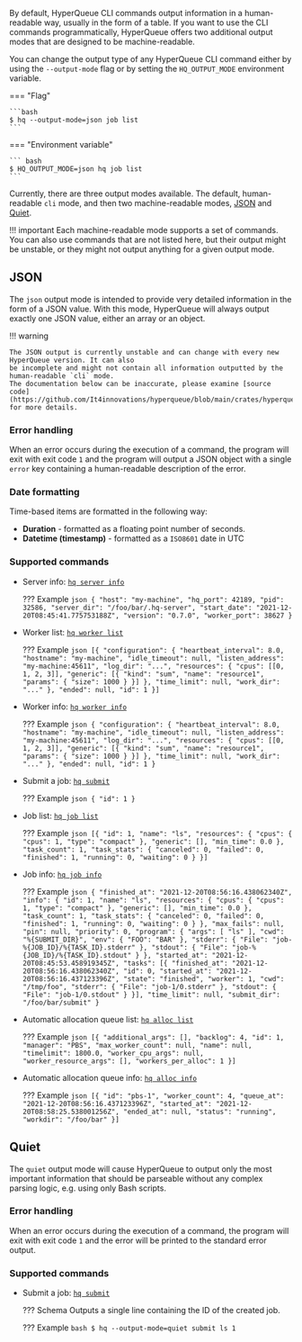 By default, HyperQueue CLI commands output information in a human-readable way, usually in the form
of a table. If you want to use the CLI commands programmatically, HyperQueue offers two additional
output modes that are designed to be machine-readable.

You can change the output type of any HyperQueue CLI command either by using the `--output-mode` flag
or by setting the `HQ_OUTPUT_MODE` environment variable.

=== "Flag"

    ```bash
    $ hq --output-mode=json job list
    ```

=== "Environment variable"

    ``` bash
    $ HQ_OUTPUT_MODE=json hq job list
    ```

Currently, there are three output modes available. The default, human-readable `cli` mode, and then
two machine-readable modes, [JSON](#json) and [Quiet](#quiet).

!!! important
    Each machine-readable mode supports a set of commands. You can also use commands that are not
    listed here, but their output might be unstable, or they might not output anything for a given
    output mode.

## JSON
The `json` output mode is intended to provide very detailed information in the form of a JSON value.
With this mode, HyperQueue will always output exactly one JSON value, either an array or an object.

!!! warning

    The JSON output is currently unstable and can change with every new HyperQueue version. It can also
    be incomplete and might not contain all information outputted by the human-readable `cli` mode.
    The documentation below can be inaccurate, please examine [source code](https://github.com/It4innovations/hyperqueue/blob/main/crates/hyperqueue/src/client/output/json.rs) for more details.

### Error handling
When an error occurs during the execution of a command, the program will exit with exit code `1`
and the program will output a JSON object with a single `error` key containing a human-readable
description of the error.

### Date formatting
Time-based items are formatted in the following way:

- **Duration** - formatted as a floating point number of seconds.
- **Datetime (timestamp)** - formatted as a `ISO8601` date in UTC

### Supported commands
- Server info: [`hq server info`](cli:hq.server.info)

    ??? Example
        ```json
        {
          "host": "my-machine",
          "hq_port": 42189,
          "pid": 32586,
          "server_dir": "/foo/bar/.hq-server",
          "start_date": "2021-12-20T08:45:41.775753188Z",
          "version": "0.7.0",
          "worker_port": 38627
        }
        ```

- Worker list: [`hq worker list`](cli:hq.worker.list)

    ??? Example
        ```json
        [{
          "configuration": {
            "heartbeat_interval": 8.0,
            "hostname": "my-machine",
            "idle_timeout": null,
            "listen_address": "my-machine:45611",
            "log_dir": "...",
            "resources": {
              "cpus": [[0, 1, 2, 3]],
              "generic": [{
                "kind": "sum",
                "name": "resource1",
                "params": {
                  "size": 1000
                }
              }]
            },
            "time_limit": null,
            "work_dir": "..."
          },
          "ended": null,
          "id": 1
        }]
        ```

- Worker info: [`hq worker info`](cli:hq.worker.info)

    ??? Example
        ```json
        {
          "configuration": {
            "heartbeat_interval": 8.0,
            "hostname": "my-machine",
            "idle_timeout": null,
            "listen_address": "my-machine:45611",
            "log_dir": "...",
            "resources": {
              "cpus": [[0, 1, 2, 3]],
              "generic": [{
                "kind": "sum",
                "name": "resource1",
                "params": {
                  "size": 1000
                }
              }]
            },
            "time_limit": null,
            "work_dir": "..."
          },
          "ended": null,
          "id": 1
        }
        ```

- Submit a job: [`hq submit`](cli:hq.submit)

    ??? Example
        ```json
        {
          "id": 1
        }
        ```

- Job list: [`hq job list`](cli:hq.job.list)

    ??? Example
        ```json
        [{
          "id": 1,
          "name": "ls",
          "resources": {
            "cpus": {
              "cpus": 1,
              "type": "compact"
            },
            "generic": [],
              "min_time": 0.0
            },
          "task_count": 1,
          "task_stats": {
            "canceled": 0,
            "failed": 0,
            "finished": 1,
            "running": 0,
            "waiting": 0
          }
        }]
        ```

- Job info: [`hq job info`](cli:hq.job.info)

    ??? Example
        ```json
        {
          "finished_at": "2021-12-20T08:56:16.438062340Z",
          "info": {
            "id": 1,
            "name": "ls",
            "resources": {
              "cpus": {
                "cpus": 1,
                "type": "compact"
              },
              "generic": [],
                "min_time": 0.0
              },
            "task_count": 1,
            "task_stats": {
              "canceled": 0,
              "failed": 0,
              "finished": 1,
              "running": 0,
              "waiting": 0
            }
          },
          "max_fails": null,
          "pin": null,
          "priority": 0,
          "program": {
            "args": [
              "ls"
            ],
            "cwd": "%{SUBMIT_DIR}",
            "env": {
              "FOO": "BAR"
            },
            "stderr": {
              "File": "job-%{JOB_ID}/%{TASK_ID}.stderr"
            },
            "stdout": {
              "File": "job-%{JOB_ID}/%{TASK_ID}.stdout"
            }
          },
          "started_at": "2021-12-20T08:45:53.458919345Z",
          "tasks": [{
            "finished_at": "2021-12-20T08:56:16.438062340Z",
            "id": 0,
            "started_at": "2021-12-20T08:56:16.437123396Z",
            "state": "finished",
            "worker": 1,
            "cwd": "/tmp/foo",
            "stderr": {
              "File": "job-1/0.stderr"
            },
            "stdout": {
              "File": "job-1/0.stdout"
            }
          }],
          "time_limit": null,
          "submit_dir": "/foo/bar/submit"
        }
        ```

- Automatic allocation queue list: [`hq alloc list`](cli:hq.alloc.list)

    ??? Example
        ```json
        [{
          "additional_args": [],
          "backlog": 4,
          "id": 1,
          "manager": "PBS",
          "max_worker_count": null,
          "name": null,
          "timelimit": 1800.0,
          "worker_cpu_args": null,
          "worker_resource_args": [],
          "workers_per_alloc": 1
        }]
        ```

- Automatic allocation queue info: [`hq alloc info`](cli:hq.alloc.info)

    ??? Example
        ```json
        [{
          "id": "pbs-1",
          "worker_count": 4,
          "queue_at": "2021-12-20T08:56:16.437123396Z",
          "started_at": "2021-12-20T08:58:25.538001256Z",
          "ended_at": null,
          "status": "running",
          "workdir": "/foo/bar"
        }]
        ```

## Quiet
The `quiet` output mode will cause HyperQueue to output only the most important information that
should be parseable without any complex parsing logic, e.g. using only Bash scripts.

### Error handling
When an error occurs during the execution of a command, the program will exit with exit code `1`
and the error will be printed to the standard error output.

### Supported commands
- Submit a job: [`hq submit`](cli:hq.submit)

    ??? Schema
        Outputs a single line containing the ID of the created job.

    ??? Example
        ```bash
        $ hq --output-mode=quiet submit ls
        1
        ```

